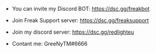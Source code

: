 - You can invite my Discord BOT: https://dsc.gg/freakbot
- Join Freak Support server: https://dsc.gg/freaksupport

- Join my discord server: https://dsc.gg/redlighteu
- Contant me: GreeNyTM#6666
